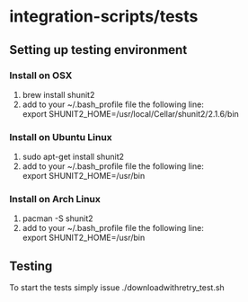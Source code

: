 # integration-scripts/tests

## Setting up testing environment

### Install on OSX
1. brew install shunit2
2. add to your ~/.bash_profile file the following line:<br/>
export SHUNIT2_HOME=/usr/local/Cellar/shunit2/2.1.6/bin

### Install on Ubuntu Linux
1. sudo apt-get install shunit2
2. add to your ~/.bash_profile file the following line:<br/>
export SHUNIT2_HOME=/usr/bin

### Install on Arch Linux
1. pacman -S shunit2
2. add to your ~/.bash_profile file the following line:<br/>
export SHUNIT2_HOME=/usr/bin

## Testing

To start the tests simply issue ./downloadwithretry_test.sh
